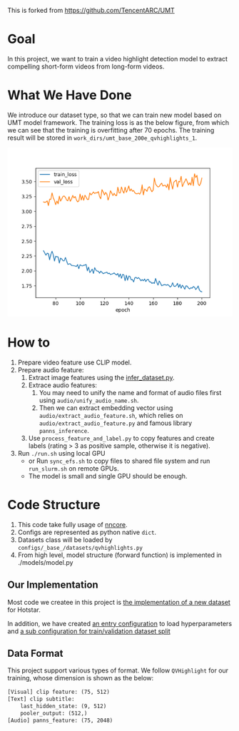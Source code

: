 This is forked from https://github.com/TencentARC/UMT

# Goal

In this project, we want to train a video highlight detection model to extract compelling short-form videos from long-form videos.

# What We Have Done

We introduce our dataset type, so that we can train new model based on UMT model framework. The training loss is as the below figure, from which we can see that the training is overfitting after 70 epochs. The training result will be stored in `work_dirs/umt_base_200e_qvhighlights_1`.

![](./images/metrics.png)

# How to

1. Prepare video feature use CLIP model.
2. Prepare audio feature:
    1. Extract image features using the [infer_dataset.py](https://github.com/hotstar/media_understanding_univtg/blob/master/infer_dataset.py).
    2. Extrace audio features:
        1. You may need to unify the name and format of audio files first using `audio/unify_audio_name.sh`.
        2. Then we can extract embedding vector using `audio/extract_audio_feature.sh`, which relies on `audio/extract_audio_feature.py` and famous library `panns_inference`.
    3. Use `process_feature_and_label.py` to copy features and create labels (rating > 3 as positive sample, otherwise it is negative).
3. Run `./run.sh` using local GPU
    - or Run `sync_efs.sh` to copy files to shared file system and run `run_slurm.sh` on remote GPUs.
    - The model is small and single GPU should be enough.

# Code Structure

1. This code take fully usage of [nncore](https://github.com/yeliudev/nncore).
2. Configs are represented as python native `dict`.
3. Datasets class will be loaded by `configs/_base_/datasets/qvhighlights.py`
4. From high level, model structure (forward function) is implemented in ./models/model.py

## Our Implementation

Most code we createe in this project is [the implementation of a new dataset](./datasets/hotstar_highlight_865.py) for Hotstar.

In addition, we have created [an entry configuration](datasets/hotstar_highlight_865.py) to load hyperparameters and [a sub configuration for train/validation dataset split](configs/_base_/datasets/hotstar_highlight_865.py)

## Data Format

This project support various types of format. We follow `QVHighlight` for our training, whose dimension is shown as the below:

```
[Visual] clip feature: (75, 512)
[Text] clip subtitle:
    last_hidden_state: (9, 512)
    pooler_output: (512,)
[Audio] panns_feature: (75, 2048)
```
